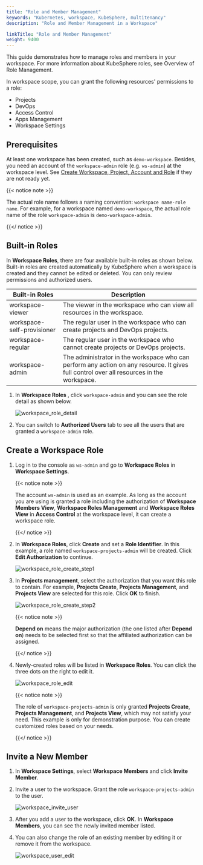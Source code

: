 ```yaml
---
title: "Role and Member Management"
keywords: "Kubernetes, workspace, KubeSphere, multitenancy"
description: "Role and Member Management in a Workspace"

linkTitle: "Role and Member Management"
weight: 9400
---
```


This guide demonstrates how to manage roles and members in your workspace. For more information about KubeSphere roles, see Overview of Role Management.

In workspace scope, you can grant the following resources' permissions to a role:

- Projects
- DevOps
- Access Control
- Apps Management
- Workspace Settings

## Prerequisites

At least one workspace has been created, such as `demo-workspace`. Besides, you need an account of the `workspace-admin` role (e.g. `ws-admin`) at the workspace level. See [Create Workspace, Project, Account and Role](../../quick-start/create-workspace-and-project/) if they are not ready yet.

{{< notice note >}} 

The actual role name follows a naming convention: `workspace name-role name`. For example, for a workspace named `demo-workspace`, the actual role name of the role `workspace-admin` is `demo-workspace-admin`.

{{</ notice >}} 

## Built-in Roles

In **Workspace Roles**, there are four available built-in roles as shown below. Built-in roles are created automatically by KubeSphere when a workspace is created and they cannot be edited or deleted. You can only review permissions and authorized users.

| Built-in Roles     | Description                                                  |
| ------------------ | ------------------------------------------------------------ |
| workspace-viewer | The viewer in the workspace who can view all resources in the workspace. |
| workspace-self-provisioner     | The regular user in the workspace who can create projects and DevOps projects. |
| workspace-regular   | The regular user in the workspace who cannot create projects or DevOps projects. |
| workspace-admin     | The administrator in the workspace who can perform any action on any resource. It gives full control over all resources in the workspace. |

1. In **Workspace Roles** , click  `workspace-admin` and you can see the role detail as shown below.

   ![workspace_role_detail](/images/docs/workspace-administration/role-and-member-management/workspace_role_detail.png)

2. You can switch to **Authorized Users** tab to see all the users that are granted a `workspace-admin` role.

## Create a Workspace Role

1. Log in to the console as `ws-admin` and go to **Workspace Roles** in **Workspace Settings**.

   {{< notice note >}}

   The account `ws-admin` is used as an example. As long as the account you are using is granted a role including the authorization of **Workspace Members View**, **Workspace Roles Management** and **Workspace Roles View** in **Access Control** at the workspace level, it can create a workspace role.

   {{</ notice >}} 

2. In **Workspace Roles**, click **Create** and set a **Role Identifier**. In this example, a role named `workspace-projects-admin` will be created. Click **Edit Authorization** to continue.

   ![workspace_role_create_step1](/images/docs/workspace-administration/role-and-member-management/workspace_role_create_step1.png)

3. In **Projects management**, select the authorization that you want this role to contain. For example, **Projects Create**, **Projects Management**, and **Projects View** are selected for this role. Click **OK** to finish.

   ![workspace_role_create_step2](/images/docs/workspace-administration/role-and-member-management/workspace_role_create_step2.png)

   {{< notice note >}} 

   **Depend on** means the major authorization (the one listed after **Depend on**) needs to be selected first so that the affiliated authorization can be assigned.

   {{</ notice >}} 

4. Newly-created roles will be listed in **Workspace Roles**. You can click the three dots on the right to edit it.

   ![workspace_role_edit](/images/docs/workspace-administration/role-and-member-management/workspace_role_edit.png)

   {{< notice note >}} 

   The role of `workspace-projects-admin` is only granted **Projects Create**, **Projects Management**, and **Projects View**, which may not satisfy your need. This example is only for demonstration purpose. You can create customized roles based on your needs.

   {{</ notice >}} 

## Invite a New Member

1. In **Workspace Settings**, select **Workspace Members** and click **Invite Member**.

2. Invite a user to the workspace. Grant the role `workspace-projects-admin` to the user. 

   ![workspace_invite_user](/images/docs/workspace-administration/role-and-member-management/workspace_invite_user.png)


3. After you add a user to the workspace, click **OK**. In **Workspace Members**, you can see the newly invited member listed.

4. You can also change the role of an existing member by editing it or remove it from the workspace.

   ![workspace_user_edit](/images/docs/workspace-administration/role-and-member-management/workspace_user_edit.png)

